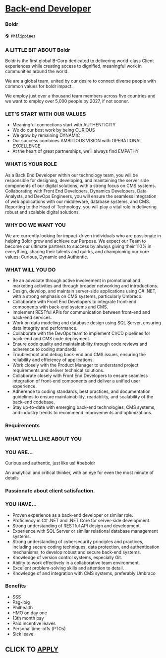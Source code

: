 # [Back-end Developer](https://www.remotewlb.com/apply/back-end-developer-54111)  
### Boldr  
#### `🌎 Philippines`  

### A LITTLE BIT ABOUT Boldr

Boldr is the first global B-Corp dedicated to delivering world-class Client experiences while creating access to dignified, meaningful work in communities around the world.

We are a global team, united by our desire to connect diverse people with common values for boldr impact.

We employ just over a thousand team members across five countries and we want to employ over 5,000 people by 2027, if not sooner.

### LET’S START WITH OUR VALUES

  * Meaningful connections start with AUTHENTICITY
  * We do our best work by being CURIOUS
  * We grow by remaining DYNAMIC
  * Our success combines AMBITIOUS VISION with OPERATIONAL EXCELLENCE 
  * At the heart of great partnerships, we’ll always find EMPATHY

### WHAT IS YOUR ROLE

As a Back End Developer within our technology team, you will be responsible for designing, developing, and maintaining the server side components of our digital solutions, with a strong focus on CMS systems. Collaborating with Front End Developers, Dynamics Developers, Data Analysts, and DevOps Engineers, you will ensure the seamless integration of web applications with our middleware, database systems, and CMS. Reporting to the Head of Technology, you will play a vital role in delivering robust and scalable digital solutions.

### WHY DO WE WANT YOU

We are currently looking for impact-driven individuals who are passionate in helping Boldr grow and achieve our Purpose. We expect our Team to become our ultimate partners to success by always giving their 110% in everything, sharing their talents and quirks, and championing our core values: Curious, Dynamic and Authentic.

### WHAT WILL YOU DO

  * Be an advocate through active involvement in promotional and marketing activities and through broader networking and introductions.
  * Design, develop, and maintain server-side applications using C# .NET, with a strong emphasis on CMS systems, particularly Umbraco.
  * Collaborate with Front End Developers to integrate front-end components with back-end systems and CMS.
  * Implement RESTful APIs for communication between front-end and back-end services.
  * Work on data modeling and database design using SQL Server, ensuring data integrity and performance.
  * Collaborate with the DevOps team to implement CI/CD pipelines for back-end and CMS code deployment.
  * Ensure code quality and maintainability through code reviews and adherence to coding standards.
  * Troubleshoot and debug back-end and CMS issues, ensuring the reliability and efficiency of applications.
  * Work closely with the Product Manager to understand project requirements and deliver technical solutions.
  * Collaborate closely with Front End Developers to ensure seamless integration of front-end components and deliver a unified user experience.
  * Adherence to coding standards, best practices, and documentation guidelines to ensure maintainability, readability, and scalability of the back-end codebase.
  * Stay up-to-date with emerging back-end technologies, CMS systems, and industry trends to recommend improvements and optimizations.

### Requirements

### WHAT WE’LL LIKE ABOUT YOU

###  YOU ARE…

Curious and authentic, just like us! #beboldr

An analytical and critical thinker, with an eye for even the most minute of details

### Passionate about client satisfaction.

### YOU HAVE…

  * Proven experience as a back-end developer or similar role.
  * Proficiency in C# .NET and .NET Core for server-side development.
  * Strong understanding of RESTful API design and development.
  * Experience with SQL Server or similar relational database management systems.
  * Strong understanding of cybersecurity principles and practices, including secure coding techniques, data protection, and authentication mechanisms, to develop robust and secure back-end systems.
  * Knowledge of version control systems, especially Git.
  * Ability to work effectively in a collaborative team environment.
  * Excellent problem-solving skills and attention to detail.
  * Knowledge of and integration with CMS systems, preferably Umbraco

### Benefits

  * SSS
  * Pag-ibig
  * Philhealth
  * HMO on day one
  * 13th month pay
  * Paid incentive leaves
  * Personal time-offs (PTOs)
  * Sick leave

  
## CLICK TO [APPLY](https://www.remotewlb.com/apply/back-end-developer-54111)

